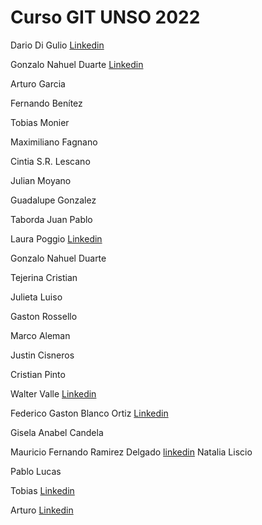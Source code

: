 # Curso GIT UNSO 2022

Dario Di Gulio [Linkedin](https://www.linkedin.com/in/dario-di-gulio/)

Gonzalo Nahuel Duarte [Linkedin](https://www.linkedin.com/in/duarteng)

Arturo Garcia

Fernando Benítez 

Tobias Monier

Maximiliano Fagnano

Cintia S.R. Lescano

Julian Moyano

Guadalupe Gonzalez

Taborda Juan Pablo

Laura Poggio  [Linkedin](https://www.linkedin.com/in/laura-poggio-lezcano/)

Gonzalo Nahuel Duarte

Tejerina Cristian

Julieta Luiso

Gaston Rossello

Marco Aleman

Justin Cisneros

Cristian Pinto

Walter Valle [Linkedin](https://www.linkedin.com/in/walter-valle-b3a99b83)

Federico Gaston Blanco Ortiz [Linkedin](https://www.linkedin.com/in/fedegbo)

Gisela Anabel Candela

Mauricio Fernando Ramirez Delgado [linkedin](https://www.linkedin.com/in/mauricio-fernando-ramirez-delgado-326752189/)
Natalia Liscio

Pablo Lucas

Tobias [Linkedin](https://www.linkedin.com/in/tobiasmonier/)

Arturo [Linkedin](https://www.linkedin.com/in/arturogarv/)
